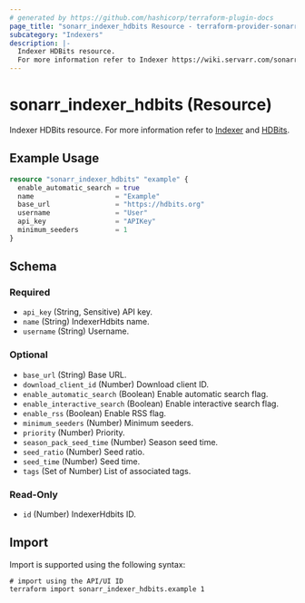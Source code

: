 ```yaml
---
# generated by https://github.com/hashicorp/terraform-plugin-docs
page_title: "sonarr_indexer_hdbits Resource - terraform-provider-sonarr"
subcategory: "Indexers"
description: |-
  Indexer HDBits resource.
  For more information refer to Indexer https://wiki.servarr.com/sonarr/settings#indexers and HDBits https://wiki.servarr.com/sonarr/supported#hdbits.
---
```


# sonarr_indexer_hdbits (Resource)

<!-- subcategory:Indexers -->
Indexer HDBits resource.
For more information refer to [Indexer](https://wiki.servarr.com/sonarr/settings#indexers) and [HDBits](https://wiki.servarr.com/sonarr/supported#hdbits).

## Example Usage

```terraform
resource "sonarr_indexer_hdbits" "example" {
  enable_automatic_search = true
  name                    = "Example"
  base_url                = "https://hdbits.org"
  username                = "User"
  api_key                 = "APIKey"
  minimum_seeders         = 1
}
```

<!-- schema generated by tfplugindocs -->
## Schema

### Required

- `api_key` (String, Sensitive) API key.
- `name` (String) IndexerHdbits name.
- `username` (String) Username.

### Optional

- `base_url` (String) Base URL.
- `download_client_id` (Number) Download client ID.
- `enable_automatic_search` (Boolean) Enable automatic search flag.
- `enable_interactive_search` (Boolean) Enable interactive search flag.
- `enable_rss` (Boolean) Enable RSS flag.
- `minimum_seeders` (Number) Minimum seeders.
- `priority` (Number) Priority.
- `season_pack_seed_time` (Number) Season seed time.
- `seed_ratio` (Number) Seed ratio.
- `seed_time` (Number) Seed time.
- `tags` (Set of Number) List of associated tags.

### Read-Only

- `id` (Number) IndexerHdbits ID.

## Import

Import is supported using the following syntax:

```shell
# import using the API/UI ID
terraform import sonarr_indexer_hdbits.example 1
```
